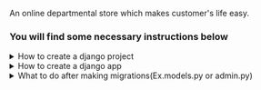 An online departmental store which makes customer's life easy.

### You will find some necessary instructions below
<details> 
<summary>How to create a django project</summary>

To install django and create a django project first open a folder and then move into that folder and open terminal do the following steps(in the terminal).

```
pip install django --upgrade
django-admin startproject store
cd store
python manage.py runserver
```

You can use any preferred name instead of `store` .

</details>

<details> 
<summary>How to create a django app</summary>

To install app after creating a project run the following command in the terminal.

```
python manage.py startapp shopStore
```

You can use any preferred name instead of `shopStore` .

</details>

<details> 
<summary>What to do after making migrations(Ex.models.py or admin.py)</summary>

Run the following commands in the terminal 

```
python manage.py makemigrations
python manage.py migrate
```
</details>


<!-- Remaining tasks so far:


1) Admin panel design 
2) Add middleware
some demo changes will be made 
-->